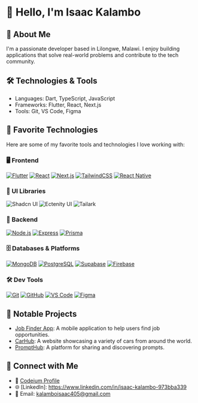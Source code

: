 # 👋 Hello, I'm Isaac Kalambo

## 🚀 About Me
I'm a passionate developer based in Lilongwe, Malawi. I enjoy building applications that solve real-world problems and contribute to the tech community.

## 🛠️ Technologies & Tools
- Languages: Dart, TypeScript, JavaScript
- Frameworks: Flutter, React, Next.js
- Tools: Git, VS Code, Figma

## 🔧 Favorite Technologies
Here are some of my favorite tools and technologies I love working with:

### 🖥️ Frontend
[![Flutter](https://img.shields.io/badge/-Flutter-02569B?style=flat&logo=flutter&logoColor=white)](https://flutter.dev)
[![React](https://img.shields.io/badge/-React-61DAFB?style=flat&logo=react&logoColor=white)](https://reactjs.org)
[![Next.js](https://img.shields.io/badge/-Next.js-000000?style=flat&logo=next.js&logoColor=white)](https://nextjs.org)
[![TailwindCSS](https://img.shields.io/badge/-TailwindCSS-38B2AC?style=flat&logo=tailwind-css&logoColor=white)](https://tailwindcss.com)
[![React Native](https://img.shields.io/badge/-React%20Native-20232A?style=flat&logo=react&logoColor=white)](https://reactnative.dev)

### 🎨 UI Libraries
![Shadcn UI](https://img.shields.io/badge/-Shadcn%20UI-000000?style=flat&logo=react&logoColor=white)
![Ectenity UI](https://img.shields.io/badge/-Ectenity%20UI-3B82F6?style=flat&logo=react&logoColor=white)
![Tailark](https://img.shields.io/badge/-Tailark-0EA5E9?style=flat&logo=react&logoColor=white)

### 🧠 Backend
[![Node.js](https://img.shields.io/badge/-Node.js-339933?style=flat&logo=nodedotjs&logoColor=white)](https://nodejs.org)
[![Express](https://img.shields.io/badge/-Express-000000?style=flat&logo=express&logoColor=white)](https://expressjs.com)
[![Prisma](https://img.shields.io/badge/-Prisma-2D3748?style=flat&logo=prisma&logoColor=white)](https://www.prisma.io)

### 🗄️ Databases & Platforms
[![MongoDB](https://img.shields.io/badge/-MongoDB-47A248?style=flat&logo=mongodb&logoColor=white)](https://www.mongodb.com)
[![PostgreSQL](https://img.shields.io/badge/-PostgreSQL-336791?style=flat&logo=postgresql&logoColor=white)](https://www.postgresql.org)
[![Supabase](https://img.shields.io/badge/-Supabase-3ECF8E?style=flat&logo=supabase&logoColor=white)](https://supabase.com)
[![Firebase](https://img.shields.io/badge/-Firebase-FFCA28?style=flat&logo=firebase&logoColor=white)](https://firebase.google.com)

### 🛠️ Dev Tools
[![Git](https://img.shields.io/badge/-Git-F05032?style=flat&logo=git&logoColor=white)](https://git-scm.com)
[![GitHub](https://img.shields.io/badge/-GitHub-181717?style=flat&logo=github&logoColor=white)](https://github.com)
[![VS Code](https://img.shields.io/badge/-VS%20Code-007ACC?style=flat&logo=visual-studio-code&logoColor=white)](https://code.visualstudio.com)
[![Figma](https://img.shields.io/badge/-Figma-F24E1E?style=flat&logo=figma&logoColor=white)](https://figma.com)

## 📘 Notable Projects
- [Job Finder App](https://github.com/IsaacKalambo22/Job_finder_app): A mobile application to help users find job opportunities.
- [CarHub](https://github.com/IsaacKalambo22/CarHub): A website showcasing a variety of cars from around the world.
- [PromptHub](https://github.com/IsaacKalambo22/PromptHub): A platform for sharing and discovering prompts.


## 💋 Connect with Me
- 💼 [Codeium Profile](https://codeium.com/profile/maximally-untiring-escargot-04954)
- 🌐 [LinkedIn]: https://www.linkedin.com/in/isaac-kalambo-973bba339
- 📧 Email: kalamboisaac405@gmail.com

<!--
**IsaacKalambo22/IsaacKalambo22** is a ✨ _special_ ✨ repository because its `README.md` (this file) appears on your GitHub profile.
-->
